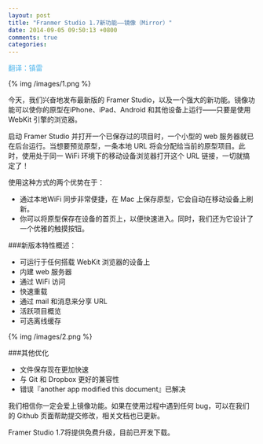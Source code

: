 ```yaml
---
layout: post
title: "Franmer Studio 1.7新功能——镜像（Mirror）"
date: 2014-09-05 09:50:13 +0800
comments: true
categories: 
---
```

<p style="color:#4cb4ec">翻译：镇雷</p>

{% img /images/1.png %}  

今天，我们兴奋地发布最新版的 Framer Studio，以及一个强大的新功能。镜像功能可以使你的原型在iPhone、iPad、Android 和其他设备上运行——只要是使用 WebKit 引擎的浏览器。
<!--more-->
启动 Framer Studio 并打开一个已保存过的项目时，一个小型的 web 服务器就已在后台运行。当想要预览原型，一条本地 URL 将会分配给当前的原型项目。此时，使用处于同一 WiFi 环境下的移动设备浏览器打开这个 URL 链接，一切就搞定了！

使用这种方式的两个优势在于：

* 通过本地WiFi 同步非常便捷，在 Mac 上保存原型，它会自动在移动设备上刷新。
* 你可以将原型保存在设备的首页上，以便快速进入。同时，我们还为它设计了一个优雅的触摸按钮。

###新版本特性概述：

* 可运行于任何搭载 WebKit 浏览器的设备上
* 内建 web 服务器
* 通过 WiFi 访问
* 快速重载
* 通过 mail 和消息来分享 URL
* 活跃项目概览
* 可选离线缓存

{% img /images/2.png %}  

###其他优化

* 文件保存现在更加快速
* 与 Git 和 Dropbox 更好的兼容性
* 错误『another app modified this document』已解决

我们相信你一定会爱上镜像功能。如果在使用过程中遇到任何 bug，可以在我们的 Github 页面帮助提交修改，相关文档也已更新。

Framer Studio 1.7将提供免费升级，目前已开发下载。